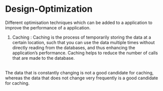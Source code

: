 # Design-Optimization
Different  optimisation techniques which can be added to a application to improve the performance of a application.

1. Caching : Caching is the process of temporarily storing the data at a certain location, such that you can use the data multiple times without directly reading from the databases, and thus enhancing the application’s performance. Caching helps to reduce the number of calls that are made to the database.
<br>
The data that is constantly changing is not a good candidate for caching, whereas the data that does not change very frequently is a good candidate for caching.

